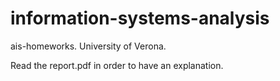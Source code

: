 # information-systems-analysis

ais-homeworks. University of Verona.

Read the report.pdf in order to have an explanation.
